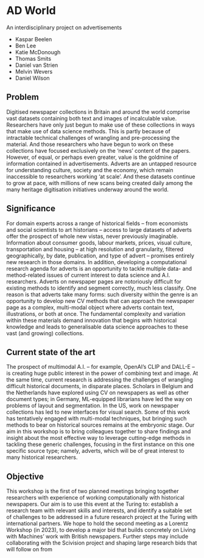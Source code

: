 # AD World

An interdisciplinary project on advertisements
- Kaspar Beelen
- Ben Lee
- Katie McDonough
- Thomas Smits
- Daniel van Strien
- Melvin Wevers
- Daniel Wilson


## Problem
Digitised newspaper collections in Britain and around the world comprise vast datasets containing
both text and images of incalculable value. Researchers have only just begun to make use of these
collections in ways that make use of data science methods. This is partly because of intractable
technical challenges of wrangling and pre-processing the material. And those researchers who have
begun to work on these collections have focused exclusively on the ‘news’ content of the papers.
However, of equal, or perhaps even greater, value is the goldmine of information contained in
advertisements. Adverts are an untapped resource for understanding culture, society and the
economy, which remain inaccessible to researchers working ‘at scale’. And these datasets continue
to grow at pace, with millions of new scans being created daily among the many heritage
digitisation initiatives underway around the world.

## Significance
For domain experts across a range of historical fields – from economists and social scientists to art
historians – access to large datasets of adverts offer the prospect of whole new vistas, never
previously imaginable. Information about consumer goods, labour markets, prices, visual culture,
transportation and housing – at high resolution and granularity, filtered geographically, by date,
publication, and type of advert – promises entirely new research in those domains.
In addition, developing a computational research agenda for adverts is an opportunity to
tackle multiple data- and method-related issues of current interest to data science and A.I.
researchers. Adverts on newspaper pages are notoriously difficult for existing methods to identify
and segment correctly, much less classify. One reason is that adverts take many forms: such
diversity within the genre is an opportunity to develop new CV methods that can approach the
newspaper page as a complex, multi-modal object where adverts contain text, illustrations, or both
at once. The fundamental complexity and variation within these materials demand innovation that
begins with historical knowledge and leads to generalisable data science approaches to these vast
(and growing) collections.

## Current state of the art
The prospect of multimodal A.I. – for example, OpenAI’s CLIP and DALL-E – is creating huge public
interest in the power of combining text and image. At the same time, current research is addressing
the challenges of wrangling difficult historical documents, in disparate places. Scholars in Belgium
and the Netherlands have explored using CV on newspapers as well as other document types; in
Germany, ML-equipped librarians have led the way on problems of layout and segmentation. In the
US, work on newspaper collections has led to new interfaces for visual search. Some of this work
has tentatively engaged with multi-modal techniques, but bringing such methods to bear on historical sources remains at the embryonic stage. 
Our aim in this workshop is to bring colleagues together to share findings and insight about the most effective way to leverage cutting-edge
methods in tackling these generic challenges, focusing in the first instance on this one specific
source type; namely, adverts, which will be of great interest to many historical researchers.

## Objective
This workshop is the first of two planned meetings bringing together researchers with experience of
working computationally with historical newspapers. Our aim is to use this event at the Turing to:
establish a research team with relevant skills and interests, and identify a suitable set of challenges
to be addressed in a future research project at the Turing with international partners. We hope to
hold the second meeting as a Lorentz Workshop (in 2023), to develop a major bid that builds
concretely on Living with Machines’ work with British newspapers. Further steps may include
collaborating with the Scivision project and shaping large research bids that will follow on from
